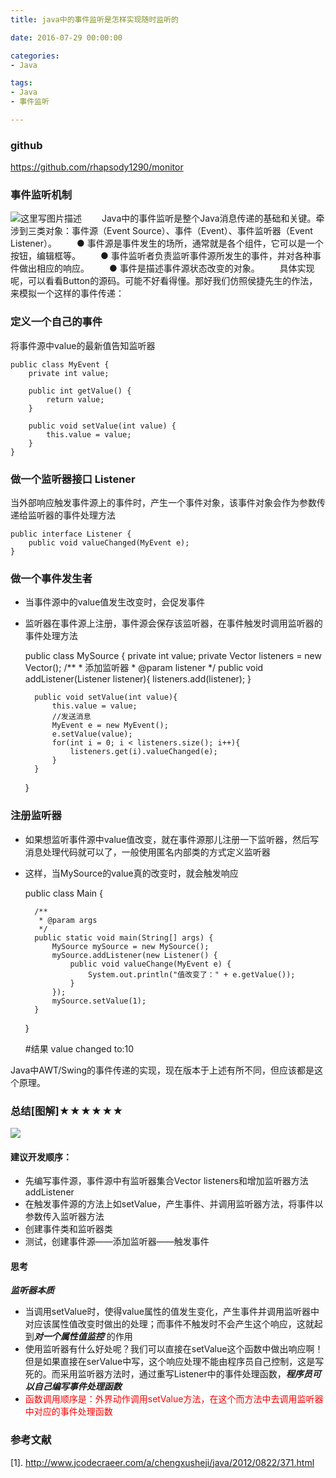 ```yaml
---
title: java中的事件监听是怎样实现随时监听的

date: 2016-07-29 00:00:00

categories:
- Java

tags:
- Java
- 事件监听

---
```

### github

https://github.com/rhapsody1290/monitor

### 事件监听机制
![这里写图片描述](http://img.blog.csdn.net/20160420164724788)
　　Java中的事件监听是整个Java消息传递的基础和关键。牵涉到三类对象：事件源（Event Source）、事件（Event）、事件监听器（Event Listener）。
　　● 事件源是事件发生的场所，通常就是各个组件，它可以是一个按钮，编辑框等。
　　● 事件监听者负责监听事件源所发生的事件，并对各种事件做出相应的响应。
　　● 事件是描述事件源状态改变的对象。
　　具体实现呢，可以看看Button的源码。可能不好看得懂。那好我们仿照侯捷先生的作法，来模拟一个这样的事件传递： 

### 定义一个自己的事件
将事件源中value的最新值告知监听器

	public class MyEvent {
		private int value;
	
		public int getValue() {
			return value;
		}
	
		public void setValue(int value) {
			this.value = value;
		}
	}

### 做一个监听器接口 Listener
当外部响应触发事件源上的事件时，产生一个事件对象，该事件对象会作为参数传递给监听器的事件处理方法

	public interface Listener {
		public void valueChanged(MyEvent e);
	}

 
### 做一个事件发生者
* 当事件源中的value值发生改变时，会促发事件
* 监听器在事件源上注册，事件源会保存该监听器，在事件触发时调用监听器的事件处理方法


	public class MySource {
		private int value;
		private Vector<Listener> listeners = new Vector<Listener>();
		/**
		 * 添加监听器
		 * @param listener
		 */
		public void addListener(Listener listener){
			listeners.add(listener);
		}
		
		public void setValue(int value){
			this.value = value;
			//发送消息
			MyEvent e = new MyEvent();
			e.setValue(value);
			for(int i = 0; i < listeners.size(); i++){
				listeners.get(i).valueChanged(e);
			}
		}
	
	}

### 注册监听器

* 如果想监听事件源中value值改变，就在事件源那儿注册一下监听器，然后写消息处理代码就可以了，一般使用匿名内部类的方式定义监听器
* 这样，当MySource的value真的改变时，就会触发响应


	public class Main {
	
		/**
		 * @param args
		 */
		public static void main(String[] args) {
			MySource mySource = new MySource();
			mySource.addListener(new Listener() {
				public void valueChange(MyEvent e) {
				    System.out.println("值改变了：" + e.getValue());
				}
			});
			mySource.setValue(1);
		}
	
	}

	#结果
	value changed to:10

Java中AWT/Swing的事件传递的实现，现在版本于上述有所不同，但应该都是这个原理。

### 总结[图解]★★★★★★

![](http://i.imgur.com/JU0I5Nn.png)

#### 建议开发顺序：
* 先编写事件源，事件源中有监听器集合Vector<Listener> listeners和增加监听器方法addListener
* 在触发事件源的方法上如setValue，产生事件、并调用监听器方法，将事件以参数传入监听器方法
* 创建事件类和监听器类
* 测试，创建事件源——添加监听器——触发事件

#### 思考
***监听器本质***

* 当调用setValue时，使得value属性的值发生变化，产生事件并调用监听器中对应该属性值改变时做出的处理；而事件不触发时不会产生这个响应，这就起到***对一个属性值监控*** 的作用
* 使用监听器有什么好处呢？我们可以直接在setValue这个函数中做出响应啊！但是如果直接在serValue中写，这个响应处理不能由程序员自己控制，这是写死的。而采用监听器方法时，通过重写Listener中的事件处理函数，***程序员可以自己编写事件处理函数***
* <font color='red'>函数调用顺序是：外界动作调用setValue方法，在这个而方法中去调用监听器中对应的事件处理函数</font>

### 参考文献
[1]. http://www.jcodecraeer.com/a/chengxusheji/java/2012/0822/371.html
